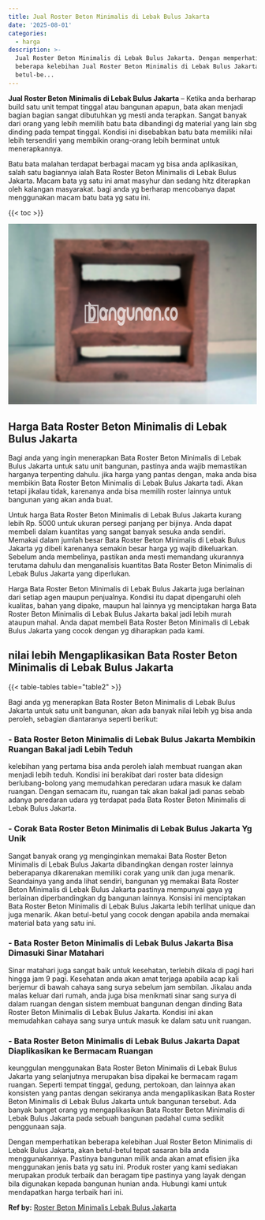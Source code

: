 ```yaml
---
title: Jual Roster Beton Minimalis di Lebak Bulus Jakarta
date: '2025-08-01'
categories:
  - harga
description: >-
  Jual Roster Beton Minimalis di Lebak Bulus Jakarta. Dengan memperhatikan
  beberapa kelebihan Jual Roster Beton Minimalis di Lebak Bulus Jakarta, akan
  betul-be...
---
```


**Jual Roster Beton Minimalis di Lebak Bulus Jakarta** – Ketika anda berharap build satu unit tempat tinggal atau bangunan apapun, bata akan menjadi bagian bagian sangat dibutuhkan yg mesti anda terapkan. Sangat banyak dari orang yang lebih memilih batu bata dibandingi dg material yang lain sbg dinding pada tempat tinggal. Kondisi ini disebabkan batu bata memiliki nilai lebih tersendiri yang membikin orang-orang lebih berminat untuk menerapkannya.

Batu bata malahan terdapat berbagai macam yg bisa anda aplikasikan, salah satu bagiannya ialah Bata Roster Beton Minimalis di Lebak Bulus Jakarta. Macam bata yg satu ini amat masyhur dan sedang hitz diterapkan oleh kalangan masyarakat. bagi anda yg berharap mencobanya dapat menggunakan macam batu bata yg satu ini.

{{< toc >}}

![Jual Roster Beton Minimalis di Lebak Bulus Jakarta](/images/bata-roster-minimalis-37.png)

## Harga Bata Roster Beton Minimalis di Lebak Bulus Jakarta

Bagi anda yang ingin menerapkan Bata Roster Beton Minimalis di Lebak Bulus Jakarta untuk satu unit bangunan, pastinya anda wajib memastikan harganya terpenting dahulu. jika harga yang pantas dengan, maka anda bisa membikin Bata Roster Beton Minimalis di Lebak Bulus Jakarta tadi. Akan tetapi jikalau tidak, karenanya anda bisa memilih roster lainnya untuk bangunan yang akan anda buat.

Untuk harga Bata Roster Beton Minimalis di Lebak Bulus Jakarta kurang lebih Rp. 5000 untuk ukuran persegi panjang per bijinya. Anda dapat membeli dalam kuantitas yang sangat banyak sesuka anda sendiri. Memakai dalam jumlah besar Bata Roster Beton Minimalis di Lebak Bulus Jakarta yg dibeli karenanya semakin besar harga yg wajib dikeluarkan. Sebelum anda membelinya, pastikan anda mesti memandang ukurannya terutama dahulu dan menganalisis kuantitas Bata Roster Beton Minimalis di Lebak Bulus Jakarta yang diperlukan.

Harga Bata Roster Beton Minimalis di Lebak Bulus Jakarta juga berlainan dari setiap agen maupun penjualnya. Kondisi itu dapat dipengaruhi oleh kualitas, bahan yang dipake, maupun hal lainnya yg menciptakan harga Bata Roster Beton Minimalis di Lebak Bulus Jakarta bakal jadi lebih murah ataupun mahal. Anda dapat membeli Bata Roster Beton Minimalis di Lebak Bulus Jakarta yang cocok dengan yg diharapkan pada kami.

## nilai lebih Mengaplikasikan Bata Roster Beton Minimalis di Lebak Bulus Jakarta

{{< table-tables table="table2" >}}

Bagi anda yg menerapkan Bata Roster Beton Minimalis di Lebak Bulus Jakarta untuk satu unit bangunan, akan ada banyak nilai lebih yg bisa anda peroleh, sebagian diantaranya seperti berikut:

### \- Bata Roster Beton Minimalis di Lebak Bulus Jakarta Membikin Ruangan Bakal jadi Lebih Teduh

kelebihan yang pertama bisa anda peroleh ialah membuat ruangan akan menjadi lebih teduh. Kondisi ini berakibat dari roster bata didesign berlubang-bolong yang memudahkan peredaran udara masuk ke dalam ruangan. Dengan semacam itu, ruangan tak akan bakal jadi panas sebab adanya peredaran udara yg terdapat pada Bata Roster Beton Minimalis di Lebak Bulus Jakarta.

### \- Corak Bata Roster Beton Minimalis di Lebak Bulus Jakarta Yg Unik

Sangat banyak orang yg menginginkan memakai Bata Roster Beton Minimalis di Lebak Bulus Jakarta dibandingkan dengan roster lainnya beberapanya dikarenakan memiliki corak yang unik dan juga menarik. Seandainya yang anda lihat sendiri, bangunan yg memakai Bata Roster Beton Minimalis di Lebak Bulus Jakarta pastinya mempunyai gaya yg berlainan diperbandingkan dg bangunan lainnya. Konsisi ini menciptakan Bata Roster Beton Minimalis di Lebak Bulus Jakarta lebih terlihat unique dan juga menarik. Akan betul-betul yang cocok dengan apabila anda memakai material bata yang satu ini.

### \- Bata Roster Beton Minimalis di Lebak Bulus Jakarta Bisa Dimasuki Sinar Matahari

Sinar matahari juga sangat baik untuk kesehatan, terlebih dikala di pagi hari hingga jam 9 pagi. Kesehatan anda akan amat terjaga apabila acap kali berjemur di bawah cahaya sang surya sebelum jam sembilan. Jikalau anda malas keluar dari rumah, anda juga bisa menikmati sinar sang surya di dalam ruangan dengan sistem membuat bangunan dengan dinding Bata Roster Beton Minimalis di Lebak Bulus Jakarta. Kondisi ini akan memudahkan cahaya sang surya untuk masuk ke dalam satu unit ruangan.

### \- Bata Roster Beton Minimalis di Lebak Bulus Jakarta Dapat Diaplikasikan ke Bermacam Ruangan

keunggulan menggunakan Bata Roster Beton Minimalis di Lebak Bulus Jakarta yang selanjutnya merupakan bisa dipakai ke bermacam ragam ruangan. Seperti tempat tinggal, gedung, pertokoan, dan lainnya akan konsisten yang pantas dengan sekiranya anda mengaplikasikan Bata Roster Beton Minimalis di Lebak Bulus Jakarta untuk bangunan tersebut. Ada banyak banget orang yg mengaplikasikan Bata Roster Beton Minimalis di Lebak Bulus Jakarta pada sebuah bangunan padahal cuma sedikit penggunaan saja.

Dengan memperhatikan beberapa kelebihan Jual Roster Beton Minimalis di Lebak Bulus Jakarta, akan betul-betul tepat sasaran bila anda menggunakannya. Pastinya bangunan milik anda akan amat efisien jika menggunakan jenis bata yg satu ini. Produk roster yang kami sediakan merupakan produk terbaik dan beragam tipe pastinya yang layak dengan bila digunakan kepada bangunan hunian anda. Hubungi kami untuk mendapatkan harga terbaik hari ini.

**Ref by:** [Roster Beton Minimalis Lebak Bulus Jakarta](https://id.wikipedia.org/wiki/Roster)
